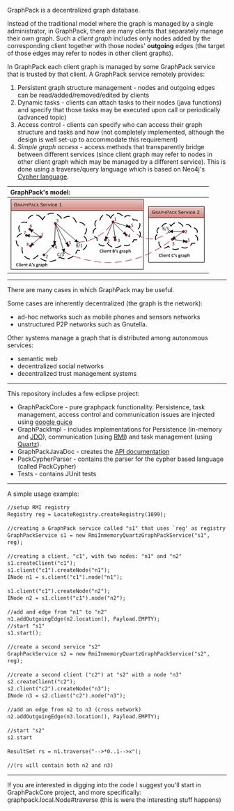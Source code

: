 GraphPack is a decentralized graph database.

Instead of the traditional model where the graph is managed by a single administrator, in GraphPack, there are many clients that separately manage their own graph. Such a _client graph_ includes only nodes added by the corresponding client together with those nodes' **outgoing** edges (the target of those edges may refer to nodes in other client graphs).

In GraphPack each client graph is managed by some GraphPack service that is trusted by that client. A GraphPack service remotely provides:

  1. Persistent graph structure management - nodes and outgoing edges can be read/added/removed/edited by clients
  1. Dynamic tasks - clients can attach tasks to their nodes (java functions) and specify that those tasks may be executed upon call or periodically (advanced topic)
  1. Access control - clients can specify who can access their graph structure and tasks and how (not completely implemented, although the design is well set-up to accommodate this requirement)
  1. _Simple graph access_ - access methods that transparently bridge between different services (since client graph may refer to nodes in other client graph which may be managed by a different service). This is done using a traverse/query language which is based on Neo4j's [Cypher language](http://docs.neo4j.org/chunked/stable/cypher-query-lang.html).

| **GraphPack's model:** |
|:-----------------------|
| ![GraphPack model](https://raw.githubusercontent.com/amitport/graphpack/master/graphpack_model.PNG) |


---


There are many cases in which GraphPack may be useful.

Some cases are inherently decentralized (the graph is the network):
  * ad-hoc networks such as mobile phones and sensors networks
  * unstructured P2P networks such as Gnutella.

Other systems manage a graph that is distributed among autonomous services:
  * semantic web
  * decentralized social networks
  * decentralized trust management systems


---


This repository includes a few eclipse project:

  * GraphPackCore - pure graphpack functionality. Persistence, task management, access control and communication issues are injected using [google guice](http://code.google.com/p/google-guice/)
  * GraphPackImpl - includes implementations for Persistence (in-memory and [JDO](http://www.oracle.com/technetwork/java/index-jsp-135919.html)), communication (using [RMI](http://www.oracle.com/technetwork/java/javase/tech/index-jsp-136424.html)) and task management (using [Quartz](http://quartz-scheduler.org/)).
  * GraphPackJavaDoc - creates the [API documentation](https://graphpack.googlecode.com/svn/trunk/GraphPackJavadoc/index.html)
  * PackCypherParser - contains the parser for the cypher based language (called PackCypher)
  * Tests - contains JUnit tests


---


A simple usage example:

```
//setup RMI registry
Registry reg = LocateRegistry.createRegistry(1099); 

//creating a GraphPack service called "s1" that uses `reg' as registry 
GraphPackService s1 = new RmiInmemoryQuartzGraphPackService("s1", reg);     

//creating a client, "c1", with two nodes: "n1" and "n2"
s1.createClient("c1");
s1.client("c1").createNode("n1");
INode n1 = s.client("c1").node("n1");

s1.client("c1").createNode("n2");
INode n2 = s1.client("c1").node("n2");

//add and edge from "n1" to "n2"
n1.addOutgoingEdge(n2.location(), Payload.EMPTY);
//start "s1"                
s1.start();

//create a second service "s2"
GraphPackService s2 = new RmiInmemoryQuartzGraphPackService("s2", reg);     
                
//create a second client ("c2") at "s2" with a node "n3"
s2.createClient("c2");
s2.client("c2").createNode("n3");
INode n3 = s2.client("c2").node("n3");

//add an edge from n2 to n3 (cross network)
n2.addOutgoingEdge(n3.location(), Payload.EMPTY);

//start "s2"
s2.start

ResultSet rs = n1.traverse("-->*0..1-->x");

//(rs will contain both n2 and n3)
```


---


If you are interested in digging into the code I suggest you'll start in GraphPackCore project, and more specifically: graphpack.local.Node#traverse (this is were the interesting stuff happens)
